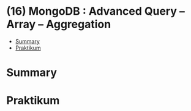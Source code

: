 # (16) MongoDB : Advanced Query – Array – Aggregation

- [Summary](#Summary)
- [Praktikum](#Praktikum)

# Summary

# Praktikum
